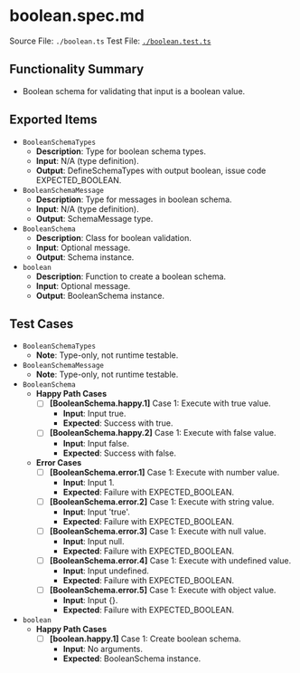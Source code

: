 # boolean.spec.md

Source File: `./boolean.ts`
Test File: [`./boolean.test.ts`](./boolean.test.ts)

## Functionality Summary
- Boolean schema for validating that input is a boolean value.

## Exported Items
- `BooleanSchemaTypes`
    - **Description**: Type for boolean schema types.
    - **Input**: N/A (type definition).
    - **Output**: DefineSchemaTypes with output boolean, issue code EXPECTED_BOOLEAN.
- `BooleanSchemaMessage`
    - **Description**: Type for messages in boolean schema.
    - **Input**: N/A (type definition).
    - **Output**: SchemaMessage type.
- `BooleanSchema`
    - **Description**: Class for boolean validation.
    - **Input**: Optional message.
    - **Output**: Schema instance.
- `boolean`
    - **Description**: Function to create a boolean schema.
    - **Input**: Optional message.
    - **Output**: BooleanSchema instance.

## Test Cases
- `BooleanSchemaTypes`
    - **Note**: Type-only, not runtime testable.
- `BooleanSchemaMessage`
    - **Note**: Type-only, not runtime testable.
- `BooleanSchema`
    - **Happy Path Cases**
        - [ ] **[BooleanSchema.happy.1]** Case 1: Execute with true value.
            - **Input**: Input true.
            - **Expected**: Success with true.
        - [ ] **[BooleanSchema.happy.2]** Case 1: Execute with false value.
            - **Input**: Input false.
            - **Expected**: Success with false.
    - **Error Cases**
        - [ ] **[BooleanSchema.error.1]** Case 1: Execute with number value.
            - **Input**: Input 1.
            - **Expected**: Failure with EXPECTED_BOOLEAN.
        - [ ] **[BooleanSchema.error.2]** Case 1: Execute with string value.
            - **Input**: Input 'true'.
            - **Expected**: Failure with EXPECTED_BOOLEAN.
        - [ ] **[BooleanSchema.error.3]** Case 1: Execute with null value.
            - **Input**: Input null.
            - **Expected**: Failure with EXPECTED_BOOLEAN.
        - [ ] **[BooleanSchema.error.4]** Case 1: Execute with undefined value.
            - **Input**: Input undefined.
            - **Expected**: Failure with EXPECTED_BOOLEAN.
        - [ ] **[BooleanSchema.error.5]** Case 1: Execute with object value.
            - **Input**: Input {}.
            - **Expected**: Failure with EXPECTED_BOOLEAN.
- `boolean`
    - **Happy Path Cases**
        - [ ] **[boolean.happy.1]** Case 1: Create boolean schema.
            - **Input**: No arguments.
            - **Expected**: BooleanSchema instance.
